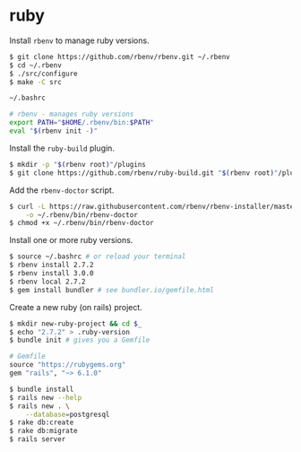 # ruby

Install `rbenv` to manage ruby versions.

```bash
$ git clone https://github.com/rbenv/rbenv.git ~/.rbenv
$ cd ~/.rbenv
$ ./src/configure
$ make -C src
```

```bash
~/.bashrc

# rbenv - manages ruby versions
export PATH="$HOME/.rbenv/bin:$PATH"
eval "$(rbenv init -)"
```

Install the `ruby-build` plugin.

```bash
$ mkdir -p "$(rbenv root)"/plugins
$ git clone https://github.com/rbenv/ruby-build.git "$(rbenv root)"/plugins/ruby-build
```

Add the `rbenv-doctor` script.

```bash
$ curl -L https://raw.githubusercontent.com/rbenv/rbenv-installer/master/bin/rbenv-doctor \
    -o ~/.rbenv/bin/rbenv-doctor
$ chmod +x ~/.rbenv/bin/rbenv-doctor
```

Install one or more ruby versions.

```bash
$ source ~/.bashrc # or reload your terminal
$ rbenv install 2.7.2
$ rbenv install 3.0.0
$ rbenv local 2.7.2
$ gem install bundler # see bundler.io/gemfile.html
```

Create a new ruby (on rails) project.

```bash
$ mkdir new-ruby-project && cd $_
$ echo "2.7.2" > .ruby-version
$ bundle init # gives you a Gemfile
```

```ruby
# Gemfile
source "https://rubygems.org"
gem "rails", "~> 6.1.0"
```

```bash
$ bundle install
$ rails new --help
$ rails new . \
    --database=postgresql
$ rake db:create
$ rake db:migrate
$ rails server
```
